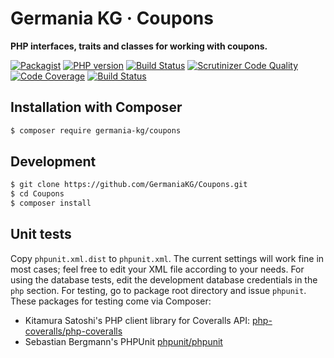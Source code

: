 # Germania KG · Coupons

**PHP interfaces, traits and classes for working with coupons.**

[![Packagist](https://img.shields.io/packagist/v/germania-kg/coupons.svg?style=flat)](https://packagist.org/packages/germania-kg/coupons)
[![PHP version](https://img.shields.io/packagist/php-v/germania-kg/coupons.svg)](https://packagist.org/packages/germania-kg/coupons)
[![Build Status](https://img.shields.io/travis/GermaniaKG/Coupons.svg?label=Travis%20CI)](https://travis-ci.org/GermaniaKG/Coupons)
[![Scrutinizer Code Quality](https://scrutinizer-ci.com/g/GermaniaKG/Coupons/badges/quality-score.png?b=master)](https://scrutinizer-ci.com/g/GermaniaKG/Coupons/?branch=master)
[![Code Coverage](https://scrutinizer-ci.com/g/GermaniaKG/Coupons/badges/coverage.png?b=master)](https://scrutinizer-ci.com/g/GermaniaKG/Coupons/?branch=master)
[![Build Status](https://scrutinizer-ci.com/g/GermaniaKG/Coupons/badges/build.png?b=master)](https://scrutinizer-ci.com/g/GermaniaKG/Coupons/build-status/master)



## Installation with Composer

```bash
$ composer require germania-kg/coupons
```


## Development

```bash
$ git clone https://github.com/GermaniaKG/Coupons.git
$ cd Coupons
$ composer install
```

## Unit tests

Copy `phpunit.xml.dist` to `phpunit.xml`. The current settings will work fine in most cases; feel free to edit your XML file according to your needs. For using the database tests, edit the development database credentials in the `php` section. For testing, go to package root directory and issue `phpunit`. These packages for testing come via Composer:

- Kitamura Satoshi's PHP client library for Coveralls API: [php-coveralls/php-coveralls](https://packagist.org/packages/php-coveralls/php-coveralls)
- Sebastian Bergmann's PHPUnit [phpunit/phpunit](https://packagist.org/packages/phpunit/phpunit)
